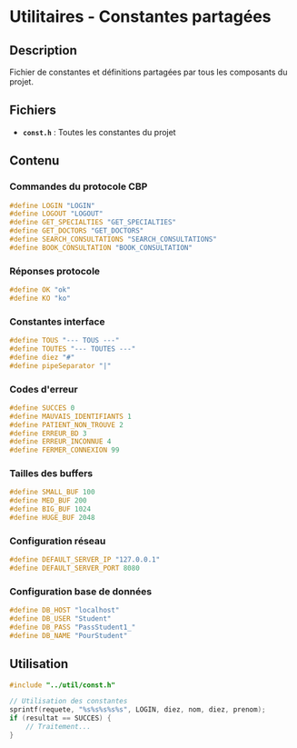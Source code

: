 # Utilitaires - Constantes partagées

## Description
Fichier de constantes et définitions partagées par tous les composants du projet.

## Fichiers
- **`const.h`** : Toutes les constantes du projet

## Contenu

### Commandes du protocole CBP
```c
#define LOGIN "LOGIN"
#define LOGOUT "LOGOUT"
#define GET_SPECIALTIES "GET_SPECIALTIES"
#define GET_DOCTORS "GET_DOCTORS" 
#define SEARCH_CONSULTATIONS "SEARCH_CONSULTATIONS"
#define BOOK_CONSULTATION "BOOK_CONSULTATION"
```

### Réponses protocole
```c
#define OK "ok"
#define KO "ko"
```

### Constantes interface
```c
#define TOUS "--- TOUS ---"
#define TOUTES "--- TOUTES ---"
#define diez "#"
#define pipeSeparator "|"
```

### Codes d'erreur
```c
#define SUCCES 0
#define MAUVAIS_IDENTIFIANTS 1
#define PATIENT_NON_TROUVE 2
#define ERREUR_BD 3
#define ERREUR_INCONNUE 4
#define FERMER_CONNEXION 99
```

### Tailles des buffers
```c
#define SMALL_BUF 100
#define MED_BUF 200
#define BIG_BUF 1024
#define HUGE_BUF 2048
```

### Configuration réseau
```c
#define DEFAULT_SERVER_IP "127.0.0.1"
#define DEFAULT_SERVER_PORT 8080
```

### Configuration base de données
```c
#define DB_HOST "localhost"
#define DB_USER "Student"
#define DB_PASS "PassStudent1_"
#define DB_NAME "PourStudent"
```

## Utilisation
```c
#include "../util/const.h"

// Utilisation des constantes
sprintf(requete, "%s%s%s%s%s", LOGIN, diez, nom, diez, prenom);
if (resultat == SUCCES) {
    // Traitement...
}
```